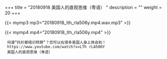 +++
title = "20180918  美国人的直观思维（粤语） "
description = ""
weight = 20
+++

{{< mymp3 mp3="20180918_lth_rla506y.mp4.wav.mp3" >}}

{{< mymp4 mp4="20180918_lth_rla506y.mp4" >}}

     何谓“托杉都唔识转脖”？您可以在很多美国人身上体会到！ 
     https://www.youtube.com/watch?v=LTh rLA506Y 
     美国人的直观思维（粤语） 
